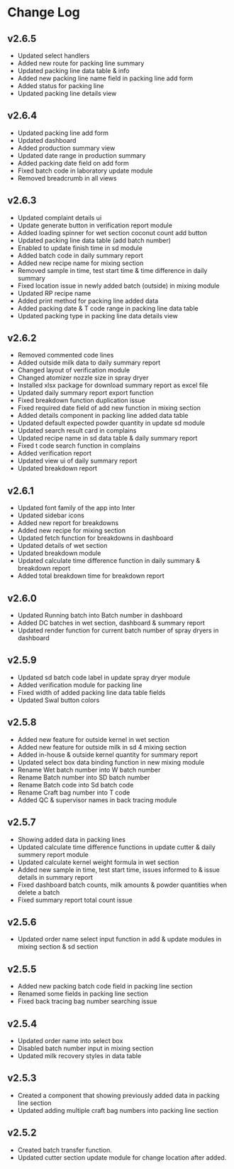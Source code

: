 # Change Log

## v2.6.5

- Updated select handlers
- Added new route for packing line summary
- Updated packing line data table & info
- Added new packing line name field in packing line add form
- Added status for packing line
- Updated packing line details view

## v2.6.4

- Updated packing line add form
- Updated dashboard
- Added production summary view
- Updated date range in production summary
- Added packing date field on add form
- Fixed batch code in laboratory update module
- Removed breadcrumb in all views

## v2.6.3

- Updated complaint details ui
- Update generate button in verification report module
- Added loading spinner for wet section coconut count add button
- Updated packing line data table (add batch number)
- Enabled to update finish time in sd module
- Added batch code in daily summary report
- Added new recipe name for mixing section
- Removed sample in time, test start time & time difference in daily summary
- Fixed location issue in newly added batch (outside) in mixing module
- Updated RP recipe name
- Added print method for packing line added data
- Added packing date & T code range in packing line data table
- Updated packing type in packing line data details view

## v2.6.2

- Removed commented code lines
- Added outside milk data to daily summary report
- Changed layout of verification module
- Changed atomizer nozzle size in spray dryer
- Installed xlsx package for download summary report as excel file
- Updated daily summary report export function
- Fixed breakdown function duplication issue
- Fixed required date field of add new function in mixing section
- Added details component in packing line added data table
- Updated default expected powder quantity in update sd module
- Updated search result card in complains
- Updated recipe name in sd data table & daily summary report
- Fixed t code search function in complains
- Added verification report
- Updated view ui of daily summary report
- Updated breakdown report

## v2.6.1

- Updated font family of the app into Inter
- Updated sidebar icons
- Added new report for breakdowns
- Added new recipe for mixing section
- Updated fetch function for breakdowns in dashboard
- Updated details of wet section
- Updated breakdown module
- Updated calculate time difference function in daily summary & breakdown report
- Added total breakdown time for breakdown report

## v2.6.0

- Updated Running batch into Batch number in dashboard
- Added DC batches in wet section, dashboard & summary report
- Updated render function for current batch number of spray dryers in dashboard

## v2.5.9

- Updated sd batch code label in update spray dryer module
- Added verification module for packing line
- Fixed width of added packing line data table fields
- Updated Swal button colors

## v2.5.8

- Added new feature for outside kernel in wet section
- Added new feature for outside milk in sd 4 mixing section
- Added in-house & outside kernel quantity for summary report
- Updated select box data binding function in new mixing module
- Rename Wet batch number into W batch number
- Rename Batch number into SD batch number
- Rename Batch code into Sd batch code
- Rename Craft bag number into T code
- Added QC & supervisor names in back tracing module

## v2.5.7

- Showing added data in packing lines
- Updated calculate time difference functions in update cutter & daily summery report module
- Updated calculate kernel weight formula in wet section
- Added new sample in time, test start time, issues informed to & issue details in summary report
- Fixed dashboard batch counts, milk amounts & powder quantities when delete a batch
- Fixed summary report total count issue

## v2.5.6

- Updated order name select input function in add & update modules in mixing section & sd section

## v2.5.5

- Added new packing batch code field in packing line section
- Renamed some fields in packing line section
- Fixed back tracing bag number searching issue

## v2.5.4

- Updated order name into select box
- Disabled batch number input in mixing section
- Updated milk recovery styles in data table

## v2.5.3

- Created a component that showing previously added data in packing line section
- Updated adding multiple craft bag numbers into packing line section

## v2.5.2

- Created batch transfer function.
- Updated cutter section update module for change location after added.
